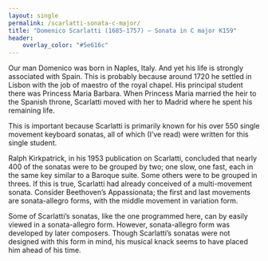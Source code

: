 ```yaml
---
layout: single
permalink: /scarlatti-sonata-c-major/
title: "Domenico Scarlatti (1685-1757) – Sonata in C major K159"
header:
    overlay_color: "#5e616c"
---
```


Our man Domenico was born in Naples, Italy. And yet his life is strongly associated with Spain. This is probably because around 1720 he settled in Lisbon with the job of maestro of the royal chapel. His principal student there was Princess Maria Barbara. When Princess Maria married the heir to the Spanish throne, Scarlatti moved with her to Madrid where he spent his remaining life.

This is important because Scarlatti is primarily known for his over 550 single movement keyboard sonatas, all of which (I’ve read) were written for this single student.

Ralph Kirkpatrick, in his 1953 publication on Scarlatti, concluded that nearly 400 of the sonatas were to be grouped by two; one slow, one fast, each in the same key similar to a Baroque suite. Some others were to be grouped in threes. If this is true, Scarlatti had already conceived of a multi-movement sonata. Consider Beethoven’s Appassionata; the first and last movements are sonata-allegro forms, with the middle movement in variation form.

Some of Scarlatti’s sonatas, like the one programmed here, can by easily viewed in a sonata-allegro form. However, sonata-allegro form was developed by later composers. Though Scarlatti’s sonatas were not designed with this form in mind, his musical knack seems to have placed him ahead of his time.